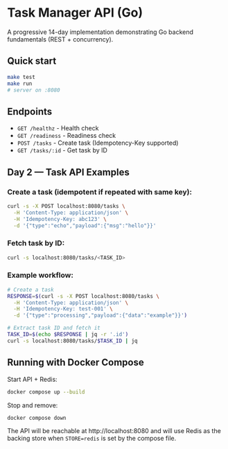 # Task Manager API (Go)

A progressive 14-day implementation demonstrating Go backend fundamentals (REST + concurrency).

## Quick start

```bash
make test
make run
# server on :8080
```

## Endpoints

- `GET /healthz` - Health check
- `GET /readiness` - Readiness check
- `POST /tasks` - Create task (Idempotency-Key supported)
- `GET /tasks/:id` - Get task by ID

## Day 2 — Task API Examples

### Create a task (idempotent if repeated with same key):

```bash
curl -s -X POST localhost:8080/tasks \
  -H 'Content-Type: application/json' \
  -H 'Idempotency-Key: abc123' \
  -d '{"type":"echo","payload":{"msg":"hello"}}'
```

### Fetch task by ID:

```bash
curl -s localhost:8080/tasks/<TASK_ID>
```

### Example workflow:

```bash
# Create a task
RESPONSE=$(curl -s -X POST localhost:8080/tasks \
  -H 'Content-Type: application/json' \
  -H 'Idempotency-Key: test-001' \
  -d '{"type":"processing","payload":{"data":"example"}}')

# Extract task ID and fetch it
TASK_ID=$(echo $RESPONSE | jq -r '.id')
curl -s localhost:8080/tasks/$TASK_ID | jq
```

## Running with Docker Compose

Start API + Redis:

```bash
docker compose up --build
```

Stop and remove:

```bash
docker compose down
```

The API will be reachable at http://localhost:8080 and will use Redis as the backing store when `STORE=redis` is set by the compose file.
